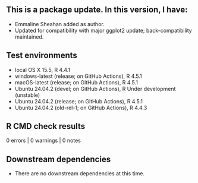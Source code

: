 ## This is a package update. In this version, I have:

* Emmaline Sheahan added as author.
* Updated for compatibility with major ggplot2 update; back-compatibility maintained.

## Test environments
* local OS X 15.5, R 4.4.1
* windows-latest (release; on GitHub Actions), R 4.5.1
* macOS-latest (release; on GitHub Actions), R 4.5.1
* Ubuntu 24.04.2 (devel; on GitHub Actions), R Under development (unstable)
* Ubuntu 24.04.2 (release; on GitHub Actions), R 4.5.1
* Ubuntu 24.04.2 (old-rel-1; on GitHub Actions), R 4.4.3

## R CMD check results

0 errors | 0 warnings | 0 notes
    
## Downstream dependencies

* There are no downstream dependencies at this time.
